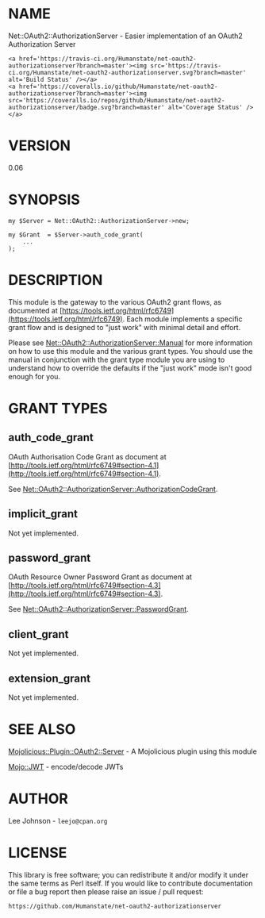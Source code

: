 # NAME

Net::OAuth2::AuthorizationServer - Easier implementation of an OAuth2
Authorization Server

<div>

    <a href='https://travis-ci.org/Humanstate/net-oauth2-authorizationserver?branch=master'><img src='https://travis-ci.org/Humanstate/net-oauth2-authorizationserver.svg?branch=master' alt='Build Status' /></a>
    <a href='https://coveralls.io/github/Humanstate/net-oauth2-authorizationserver?branch=master'><img src='https://coveralls.io/repos/github/Humanstate/net-oauth2-authorizationserver/badge.svg?branch=master' alt='Coverage Status' /></a>
</div>

# VERSION

0.06

# SYNOPSIS

    my $Server = Net::OAuth2::AuthorizationServer->new;

    my $Grant  = $Server->auth_code_grant(
        ...
    );

# DESCRIPTION

This module is the gateway to the various OAuth2 grant flows, as documented
at [https://tools.ietf.org/html/rfc6749](https://tools.ietf.org/html/rfc6749). Each module implements a specific
grant flow and is designed to "just work" with minimal detail and effort.

Please see [Net::OAuth2::AuthorizationServer::Manual](https://metacpan.org/pod/Net::OAuth2::AuthorizationServer::Manual) for more information
on how to use this module and the various grant types. You should use the manual
in conjunction with the grant type module you are using to understand how to
override the defaults if the "just work" mode isn't good enough for you.

# GRANT TYPES

## auth\_code\_grant

OAuth Authorisation Code Grant as document at [http://tools.ietf.org/html/rfc6749#section-4.1](http://tools.ietf.org/html/rfc6749#section-4.1).

See [Net::OAuth2::AuthorizationServer::AuthorizationCodeGrant](https://metacpan.org/pod/Net::OAuth2::AuthorizationServer::AuthorizationCodeGrant).

## implicit\_grant

Not yet implemented.

## password\_grant

OAuth Resource Owner Password Grant as document at [http://tools.ietf.org/html/rfc6749#section-4.3](http://tools.ietf.org/html/rfc6749#section-4.3).

See [Net::OAuth2::AuthorizationServer::PasswordGrant](https://metacpan.org/pod/Net::OAuth2::AuthorizationServer::PasswordGrant).

## client\_grant

Not yet implemented.

## extension\_grant

Not yet implemented.

# SEE ALSO

[Mojolicious::Plugin::OAuth2::Server](https://metacpan.org/pod/Mojolicious::Plugin::OAuth2::Server) - A Mojolicious plugin using this module

[Mojo::JWT](https://metacpan.org/pod/Mojo::JWT) - encode/decode JWTs

# AUTHOR

Lee Johnson - `leejo@cpan.org`

# LICENSE

This library is free software; you can redistribute it and/or modify it under
the same terms as Perl itself. If you would like to contribute documentation
or file a bug report then please raise an issue / pull request:

    https://github.com/Humanstate/net-oauth2-authorizationserver
